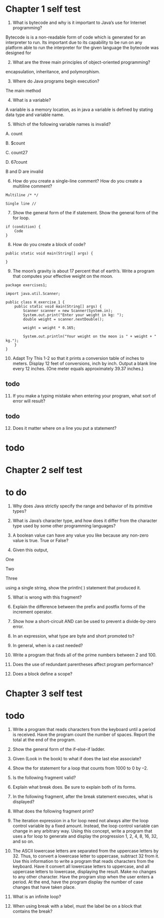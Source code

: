 # Chapter 1 self test
1. What is bytecode and why is it important to Java’s use for Internet programming? 

Bytecode is is a non-readable form of code which is generated for an interpreter to run. 
Its important due to its capability to be run on any platform able to run the interpreter for the given language 
the bytecode was designed for

2. What are the three main principles of object-oriented programming?

encapsulation, inheritance, and polymorphism.

3. Where do Java programs begin execution?

The main method

4. What is a variable?

A variable is a memory location, as in java a variable is defined by stating data type and variable name.

5. Which of the following variable names is invalid?

A. count

B. $count

C. count27

D. 67count

B and D are invalid

6. How do you create a single-line comment? How do you create a multiline comment?
```
Multiline /* */

Single line //
```
7. Show the general form of the if statement. Show the general form of the for loop.
```
if (condition) {
    Code
}
```
8. How do you create a block of code?
```
public static void main(String[] args) {

}
```
9. The moon’s gravity is about 17 percent that of earth’s. Write a program that computes your effective weight on the moon.
```
package exercises1;

import java.util.Scanner;

public class H_exercise_1 {
    public static void main(String[] args) {
        Scanner scanner = new Scanner(System.in);
        System.out.print("Enter your weight in kg: ");
        double weight = scanner.nextDouble();

        weight = weight * 0.165;

        System.out.println("Your weight on the moon is " + weight + " kg.");  
    }
}
```


10. Adapt Try This 1-2 so that it prints a conversion table of inches to meters. Display 12 feet of conversions, inch by inch. Output a blank line every 12 inches. (One meter equals approximately 39.37 inches.)

## todo

11. If you make a typing mistake when entering your program, what sort of error will result?

## todo

12. Does it matter where on a line you put a statement?

# todo

# Chapter 2 self test

# to do

1. Why does Java strictly specify the range and behavior of its primitive types?

2. What is Java’s character type, and how does it differ from the character type used by some other programming languages?

3. A boolean value can have any value you like because any non-zero value is true. True or False?

4. Given this output, 

One

Two

Three


using a single string, show the println( ) statement that produced it.

5. What is wrong with this fragment?



6. Explain the difference between the prefix and postfix forms of the increment operator.

7. Show how a short-circuit AND can be used to prevent a divide-by-zero error.

8. In an expression, what type are byte and short promoted to?

9. In general, when is a cast needed?

10. Write a program that finds all of the prime numbers between 2 and 100.

11. Does the use of redundant parentheses affect program performance?

12. Does a block define a scope?


# Chapter 3 self test
# todo
1. Write a program that reads characters from the keyboard until a period is received. Have the program count the number of spaces. Report the total at the end of the program.

2. Show the general form of the if-else-if ladder.

3. Given (Look in the book) to what if does the last else associate?

4. Show the for statement for a loop that counts from 1000 to 0 by –2.

5. Is the following fragment valid?

6. Explain what break does. Be sure to explain both of its forms.

7. In the following fragment, after the break statement executes, what is displayed?

8. What does the following fragment print?

9. The iteration expression in a for loop need not always alter the loop control variable by a fixed amount. Instead, the loop control variable can change in any arbitrary way. Using this concept, write a program that uses a for loop to generate and display the progression 1, 2, 4, 8, 16, 32, and so on.

10. The ASCII lowercase letters are separated from the uppercase letters by 32. Thus, to convert a lowercase letter to uppercase, subtract 32 from it. Use this information to write a program that reads characters from the keyboard. Have it convert all lowercase letters to uppercase, and all uppercase letters to lowercase, displaying the result. Make no changes to any other character. Have the program stop when the user enters a period. At the end, have the program display the number of case changes that have taken place.

11. What is an infinite loop?

12. When using break with a label, must the label be on a block that contains the break?

